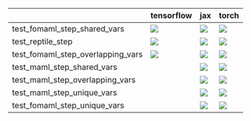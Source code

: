 |                                   | tensorflow                                                                                                                                                                             | jax                                                                                                                                                                                    | torch                                                                                                                                                                                  |
|:----------------------------------|:---------------------------------------------------------------------------------------------------------------------------------------------------------------------------------------|:---------------------------------------------------------------------------------------------------------------------------------------------------------------------------------------|:---------------------------------------------------------------------------------------------------------------------------------------------------------------------------------------|
| test_fomaml_step_shared_vars      | <a href="https://github.com/unifyai/ivy/actions/runs/3692771932/jobs/6252026393" rel="noopener noreferrer" target="_blank"><img src=https://img.shields.io/badge/-success-success></a> | <a href="https://github.com/unifyai/ivy/actions/runs/3692771932/jobs/6252113149" rel="noopener noreferrer" target="_blank"><img src=https://img.shields.io/badge/-success-success></a> | <a href="https://github.com/unifyai/ivy/actions/runs/3655233997/jobs/6176424700" rel="noopener noreferrer" target="_blank"><img src=https://img.shields.io/badge/-success-success></a> |
| test_reptile_step                 | <a href="https://github.com/unifyai/ivy/actions/runs/3692791442/jobs/6252077552" rel="noopener noreferrer" target="_blank"><img src=https://img.shields.io/badge/-success-success></a> | <a href="https://github.com/unifyai/ivy/actions/runs/3692771932/jobs/6252026393" rel="noopener noreferrer" target="_blank"><img src=https://img.shields.io/badge/-success-success></a> | <a href="https://github.com/unifyai/ivy/actions/runs/3692771932/jobs/6252137030" rel="noopener noreferrer" target="_blank"><img src=https://img.shields.io/badge/-success-success></a> |
| test_fomaml_step_overlapping_vars | <a href="https://github.com/unifyai/ivy/actions/runs/3692894491/jobs/6252291181" rel="noopener noreferrer" target="_blank"><img src=https://img.shields.io/badge/-success-success></a> | <a href="https://github.com/unifyai/ivy/actions/runs/3660271869/jobs/6187258759" rel="noopener noreferrer" target="_blank"><img src=https://img.shields.io/badge/-success-success></a> | <a href="null" rel="noopener noreferrer" target="_blank"><img src=https://img.shields.io/badge/-success-success></a>                                                                   |
| test_maml_step_shared_vars        |                                                                                                                                                                                        | <a href="https://github.com/unifyai/ivy/actions/runs/3660271869/jobs/6187265219" rel="noopener noreferrer" target="_blank"><img src=https://img.shields.io/badge/-success-success></a> | <a href="null" rel="noopener noreferrer" target="_blank"><img src=https://img.shields.io/badge/-success-success></a>                                                                   |
| test_maml_step_overlapping_vars   |                                                                                                                                                                                        | <a href="https://github.com/unifyai/ivy/actions/runs/3660271869/jobs/6187250662" rel="noopener noreferrer" target="_blank"><img src=https://img.shields.io/badge/-success-success></a> | <a href="https://github.com/unifyai/ivy/actions/runs/3692771932/jobs/6252138453" rel="noopener noreferrer" target="_blank"><img src=https://img.shields.io/badge/-success-success></a> |
| test_maml_step_unique_vars        |                                                                                                                                                                                        | <a href="https://github.com/unifyai/ivy/actions/runs/3692771932/jobs/6252113149" rel="noopener noreferrer" target="_blank"><img src=https://img.shields.io/badge/-success-success></a> | <a href="https://github.com/unifyai/ivy/actions/runs/3692771932/jobs/6252144642" rel="noopener noreferrer" target="_blank"><img src=https://img.shields.io/badge/-success-success></a> |
| test_fomaml_step_unique_vars      |                                                                                                                                                                                        | <a href="https://github.com/unifyai/ivy/actions/runs/3692791442/jobs/6252077552" rel="noopener noreferrer" target="_blank"><img src=https://img.shields.io/badge/-success-success></a> | <a href="https://github.com/unifyai/ivy/actions/runs/3692771932/jobs/6252049273" rel="noopener noreferrer" target="_blank"><img src=https://img.shields.io/badge/-success-success></a> |
